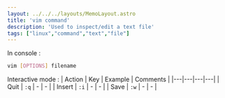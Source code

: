 ```yaml
---
layout: ../../../layouts/MemoLayout.astro
title: 'vim command'
description: 'Used to inspect/edit a text file'
tags: ["linux","command","text","file"]
---
```


In console :
```bash
vim [OPTIONS] filename
```

Interactive mode :
| Action | Key | Example | Comments |
|---|---|---|---|
| Quit | `:q` | - | - |
| Insert | `:i` | - | - |
| Save | `:w` | - | - |
